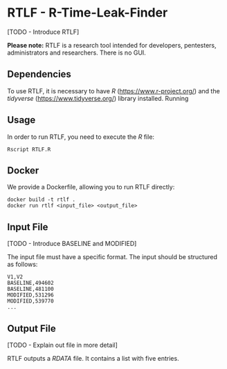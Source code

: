 # RTLF - R-Time-Leak-Finder

[TODO - Introduce RTLF]

**Please note:**  RTLF is a research tool intended for developers, pentesters, administrators and researchers. There is no GUI.

Dependencies
--
To use RTLF, it is necessary to have *R* (https://www.r-project.org/) and the *tidyverse* (https://www.tidyverse.org/) library installed.
Running

Usage
--
In order to run RTLF, you need to execute the *R* file:
```
Rscript RTLF.R
```

Docker
--
We provide a Dockerfile, allowing you to run RTLF directly:
```
docker build -t rtlf .
docker run rtlf <input_file> <output_file>
```

Input File
--
[TODO - Introduce BASELINE and MODIFIED]

The input file must have a specific format. The input should be structured as follows: 
```
V1,V2
BASELINE,494602
BASELINE,481100
MODIFIED,531296
MODIFIED,539770
...
```

Output File
--
[TODO - Explain out file in more detail]

RTLF outputs a *RDATA* file. It contains a list with five entries.  
